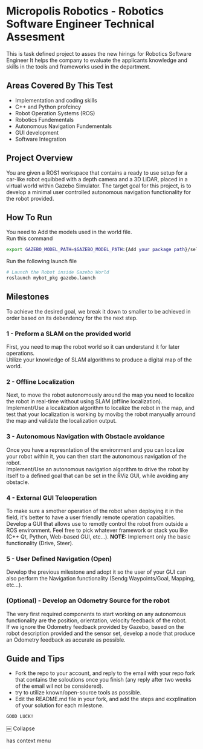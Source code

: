 # Micropolis Robotics - Robotics Software Engineer Technical Assesment

This is task defined project to asses the new hirings for Robotics Software Engineer
It helps the company to evaluate the applicants knowledge and skills in the tools and frameworks used in the department.

## Areas Covered By This Test
- Implementation and coding skills
- C++ and Python profcincy
- Robot Operation Systems (ROS)
- Robotics Fundementals
- Autonomous Navigation Fundementals
- GUI development
- Software Integration

## Project Overview
You are given a ROS1 workspace that contains a ready to use setup for a car-like robot equibbed with a depth camera and a 3D LiDAR, placed in a virtual world within Gazebo Simulator.
The target goal for this project, is to develop a minimal user controlled autonomous navigation functionality for the robot provided.

## How To Run
You need to Add the models used in the world file.<br>
Run this command 
~~~bash
export GAZEBO_MODEL_PATH=$GAZEBO_MODEL_PATH:{Add your package path}/self_driving_car_pkg/models
~~~
Run the following launch file
~~~bash
# Launch the Robot inside Gazebo World
roslaunch mybot_pkg gazebo.launch
~~~

## Milestones
To achieve the desired goal, we break it down to smaller     to be achieved in order based on its debendency for the the next step.


### 1 - Preform a SLAM on the provided world
First, you need to map the robot world so it can understand it for later operations. </br>
Utilize your knowledge of SLAM algorithms to produce a digital map of the world.

### 2 - Offline Localization
Next, to move the robot autonomously around the map you need to localize the robot in real-time without using SLAM (offline localization).</br>
Implement/Use a localization algorithm to localize the robot in the map, and test that your localization is working by movibg the robot manyually arround the map and validate the localization output.

### 3 - Autonomous Navigation with Obstacle avoidance
Once you have a represntation of the environment and you can localize your robot within it, you can then start the autonomous navigation of the robot.</br>
Implement/Use an autonomous navigation algorithm to drive the robot by itself to a defined goal that can be set in the RViz GUI, while avoiding any obstacle.

### 4 - External GUI Teleoperation
To make sure a smother operation of the robot when deploying it in the field, it's better to have a user friendly remote operation capabilties.</br>
Develop a GUI that allows use to remotly control the robot from outside a ROS environment.
Feel free to pick whatever framework or stack you like (C++ Qt, Python, Web-based GUI, etc...).
**NOTE:** Implement only the basic functionality (Drive, Steer).

### 5 - User Defined Navigation (Open)
Develop the previous milestone and adopt it so the user of your GUI can also perform the Navigation functionality (Sendg Waypoints/Goal, Mapping, etc...).

### (Optional) - Develop an Odometry Source for the robot
The very first required components to start working on any autonomous functionality are the position, orientation, velocity feedback of the robot.</br>
If we ignore the Odometry feedback provided by Gazebo, based on the robot description provided and the sensor set, develop a node that produce an Odometry feedback as accurate as possible.

## Guide and Tips
- Fork the repo to your account, and reply to the email with your repo fork that contains the soloutions once you finish (any reply after two weeks of the email wil not be considered).</br>
- try to utilize known/open-source tools as possible.</br>
- Edit the README.md file in your fork, and add the steps and exxplination of your solution for each milestone.


```bash
GOOD LUCK!
```
￼
Collapse

has context menu